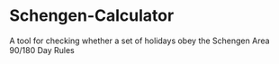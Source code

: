 # Schengen-Calculator
A tool for checking whether a set of holidays obey the Schengen Area 90/180 Day Rules 
